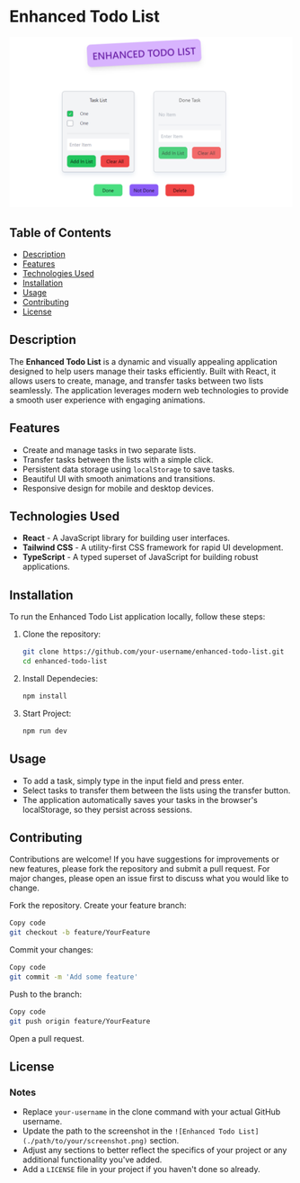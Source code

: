 # Enhanced Todo List

![Enhanced Todo List](https://github.com/adityaS011/EnhancedToDosApp/blob/main/public/deployed_ss.png) <!-- Replace with an actual screenshot path -->

## Table of Contents
- [Description](#description)
- [Features](#features)
- [Technologies Used](#technologies-used)
- [Installation](#installation)
- [Usage](#usage)
- [Contributing](#contributing)
- [License](#license)

## Description

The **Enhanced Todo List** is a dynamic and visually appealing application designed to help users manage their tasks efficiently. Built with React, it allows users to create, manage, and transfer tasks between two lists seamlessly. The application leverages modern web technologies to provide a smooth user experience with engaging animations.

## Features

- Create and manage tasks in two separate lists.
- Transfer tasks between the lists with a simple click.
- Persistent data storage using `localStorage` to save tasks.
- Beautiful UI with smooth animations and transitions.
- Responsive design for mobile and desktop devices.

## Technologies Used

- **React** - A JavaScript library for building user interfaces.
- **Tailwind CSS** - A utility-first CSS framework for rapid UI development.
- **TypeScript** - A typed superset of JavaScript for building robust applications.

## Installation

To run the Enhanced Todo List application locally, follow these steps:

1. Clone the repository:

   ```bash
   git clone https://github.com/your-username/enhanced-todo-list.git
   cd enhanced-todo-list
   ```
2. Install Dependecies:

   ```bash
   npm install
   ```
3. Start Project:

   ```bash
   npm run dev
   ```

## Usage
- To add a task, simply type in the input field and press enter.
- Select tasks to transfer them between the lists using the transfer button.
- The application automatically saves your tasks in the browser's localStorage, so they persist across sessions.

## Contributing
Contributions are welcome! If you have suggestions for improvements or new features, please fork the repository and submit a pull request. For major changes, please open an issue first to discuss what you would like to change.

Fork the repository.
Create your feature branch:
```bash
Copy code
git checkout -b feature/YourFeature 
```
Commit your changes:
```bash
Copy code
git commit -m 'Add some feature'
```
Push to the branch:
```bash
Copy code
git push origin feature/YourFeature
```
Open a pull request.

## License

### Notes
- Replace `your-username` in the clone command with your actual GitHub username.
- Update the path to the screenshot in the `![Enhanced Todo List](./path/to/your/screenshot.png)` section.
- Adjust any sections to better reflect the specifics of your project or any additional functionality you've added.
- Add a `LICENSE` file in your project if you haven't done so already.


